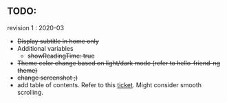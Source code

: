 ## TODO: 
revision 1 : 2020-03
- ~~Display subtitle in home only~~
- Additional variables 
  - ~~showReadingTime: true~~
- ~~Theme color change based on light/dark mode (refer to hello-friend-ng theme)~~
- ~~change screenshot ;)~~
- add table of contents. Refer to this [ticket](https://github.com/panr/hugo-theme-hello-friend/issues/68). Might consider smooth scrolling. 

 
